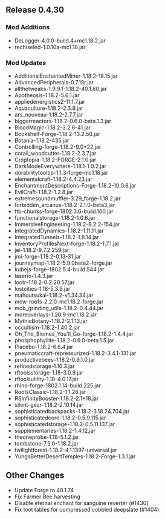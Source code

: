 ## Release 0.4.30

### Mod Additions
- DeLogger-4.0.0-build.4+mc1.18.2.jar
- rechiseled-1.0.10a-mc1.18.jar
### Mod Updates
- AdditionalEnchantedMiner-1.18.2-18.15.jar
- AdvancedPeripherals-0.7.18r.jar
- allthetweaks-1.9.9.1-1.18.2-40.1.60.jar
- Apotheosis-1.18.2-5.6.1.jar
- appliedenergistics2-11.1.7.jar
- Aquaculture-1.18.2-2.3.8.jar
- ars_nouveau-1.18.2-2.7.7.jar
- biggerreactors-1.18.2-0.6.0-beta.1.3.jar
- BloodMagic-1.18.2-3.2.6-41.jar
- Bookshelf-Forge-1.18.2-13.2.50.jar
- Botania-1.18.2-435.jar
- Controlling-forge-1.18.2-9.0+22.jar
- corail_woodcutter-1.18.2-2.3.7.jar
- Croptopia-1.18.2-FORGE-2.1.0.jar
- DarkModeEverywhere-1.18.1-1.0.2.jar
- durabilitytooltip-1.1.3-forge-mc1.18.jar
- elementalcraft-1.18.2-4.4.23.jar
- EnchantmentDescriptions-Forge-1.18.2-10.0.8.jar
- EvilCraft-1.18.2-1.2.8.jar
- extremesoundmuffler-3.29_forge-1.18.2.jar
- forbidden_arcanus-1.18.2-2.1.0-beta3.jar
- ftb-chunks-forge-1802.3.6-build.160.jar
- functionalstorage-1.18.2-1.0.6.jar
- ImmersiveEngineering-1.18.2-8.2.2-154.jar
- IntegratedDynamics-1.18.2-1.11.11.jar
- IntegratedTunnels-1.18.2-1.8.14.jar
- InventoryProfilesNext-forge-1.18.2-1.7.1.jar
- jei-1.18.2-9.7.2.259.jar
- jmi-forge-1.18.2-0.13-31.jar
- journeymap-1.18.2-5.9.0beta2-forge.jar
- kubejs-forge-1802.5.4-build.544.jar
- laserio-1.4.3.jar
- lootr-1.18.2-0.2.20.57.jar
- lostcities-1.18-5.3.9.jar
- mahoutsukai-1.18.2-v1.34.34.jar
- mcw-roofs-2.2.0-mc1.18.2-forge.jar
- mob_grinding_utils-1.18.2-0.4.44.jar
- moreoverlays-1.20.9-mc1.18.2.jar
- MythicBotany-1.18.2-2.1.13.jar
- occultism-1.18.2-1.40.2.jar
- Oh_The_Biomes_You'll_Go-forge-1.18.2-1.4.4.jar
- phosphophyllite-1.18.2-0.6.0-beta.1.5.jar
- Placebo-1.18.2-6.6.4.jar
- pneumaticcraft-repressurized-1.18.2-3.4.1-131.jar
- productivebees-1.18.2-0.9.1.0.jar
- refinedstorage-1.10.3.jar
- rftoolsstorage-1.18-3.0.9.jar
- rftoolsutility-1.18-4.0.17.jar
- rhino-forge-1802.1.14-build.225.jar
- RootsClassic-1.18.2-1.1.26.jar
- RSInfinityBooster-1.18.2-2.1+18.jar
- silent-gear-1.18.2-2.10.14.jar
- sophisticatedbackpacks-1.18.2-3.18.24.704.jar
- sophisticatedcore-1.18.2-0.5.9.115.jar
- sophisticatedstorage-1.18.2-0.5.11.137.jar
- supplementaries-1.18.2-1.4.12.jar
- theoneprobe-1.18-5.1.2.jar
- tombstone-7.5.0-1.18.2.jar
- twilightforest-1.18.2-4.1.1397-universal.jar
- YungsBetterDesertTemples-1.18.2-Forge-1.3.1.jar

## Other Changes
- Update Forge to 40.1.74
- Fix Farmer Bee harvesting
- Disable eternal enchant for sanguine reverter (#1430)
- Fix loot tables for compressed cobbled deepslate (#1404)
